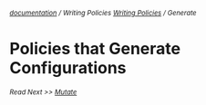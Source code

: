 <small>*[documentation](/README.md#documentation) / Writing Policies [Writing Policies](/documentation/writing-policies.md) / Generate*</small>

# Policies that Generate Configurations 





<small>*Read Next >> [Mutate](/documentation/writing-policies-generate.md)*</small>

